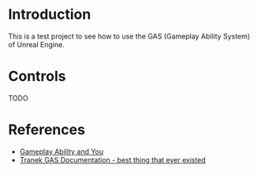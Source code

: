 # Introduction 
This is a test project to see how to use the GAS (Gameplay Ability System) of Unreal Engine.


# Controls
TODO

# References
- [Gameplay Ability and You](https://unreal.gg-labs.com/wiki-archives/networking/gameplay-abilities-and-you)
- [Tranek GAS Documentation - best thing that ever existed](https://github.com/tranek/GASDocumentation)

